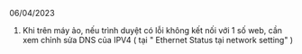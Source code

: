 06/04/2023

1. Khi trên máy ảo, nếu trình duyệt có lỗi không kết nối với 1 số web, cần xem chỉnh sửa DNS của IPV4 ( tại " Ethernet Status tại network setting" )
